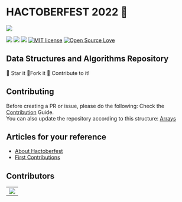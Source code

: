 # HACTOBERFEST 2022 🎯

<img src="https://res.cloudinary.com/practicaldev/image/fetch/s--ds97LCK---/c_imagga_scale,f_auto,fl_progressive,h_420,q_auto,w_1000/https://dev-to-uploads.s3.amazonaws.com/uploads/articles/ymlmr15l83rrjq8natft.jpg">

<img src="https://img.shields.io/badge/language-C++-ff69b4?style=for-the-badge"> <img src="https://img.shields.io/badge/language-python-blue?style=for-the-badge"> <img src="https://img.shields.io/badge/language-java-orange?style=for-the-badge"> <a href="https://raw.githubusercontent.com/Py-Contributors/AlgorithmsAndDataStructure/master/LICENSE"><img src="https://img.shields.io/github/license/Py-Contributors/AlgorithmsAndDataStructure?style=for-the-badge" alt="MIT license"></a> ﻿[![Open Source Love](https://badges.frapsoft.com/os/v1/open-source.svg?v=103)](https://github.com/ellerbrock/open-source-badges/)



## Data Structures and Algorithms Repository
:star2: Star it
:fork_and_knife:Fork it
:purple_heart: Contribute to it!

## Contributing

Before creating a PR or issue, please do the following:
Check the [Contribution](https://github.com/bhumikatewary/Practice-Problems/blob/d46e7930e947b3df7811f50c3e13f014b166e6fe/others/Contributing.md) Guide.<br>
You can also update the repository according to this structure: [Arrays](https://github.com/bhumikatewary/Practice-Problems/tree/main/Arrays)

## Articles for your reference

- [About Hactoberfest](https://speckle.systems/blog/hacktoberfest-2022/#:~:text=Hacktoberfest%20is%20DigitalOcean's%20annual%20event,than%20keep%20the%20project%20alive.)
- [First Contributions](https://github.com/firstcontributions/first-contributions)


## Contributors

<table>
	<tr>
		 <td>
  		<a href="https://github.com/bhumikatewary/Practice-Problems/graphs/contributors">
  			<img src="https://contributors-img.web.app/image?repo=bhumikatewary/Practice-Problems" />
  		</a>
		</td>
	</tr>
</table>

